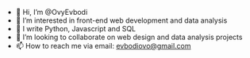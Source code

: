 - 👋 Hi, I’m @OvyEvbodi
- 👀 I’m interested in front-end web development and data analysis 
- 🌱 I write Python, Javascript and SQL
- 💞️ I’m looking to collaborate on web design and data analysis projects
- 📫 How to reach me via email: evbodiovo@gmail.com

<!---
OvyEvbodi/OvyEvbodi is a ✨ special ✨ repository because its `README.md` (this file) appears on your GitHub profile.
You can click the Preview link to take a look at your changes.
--->
